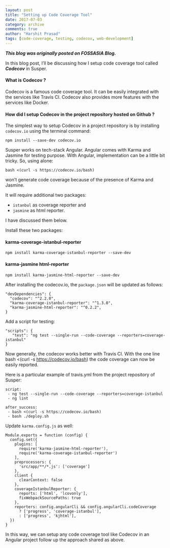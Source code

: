 ```yaml
---
layout: post
title: "Setting up Code Coverage Tool"
date: 2017-07-03
category: archive
comments: true
author: "Harshit Prasad"
tags: [code-coverage, testing, codecov, web-development]
---
```



***This blog was originally posted on FOSSASIA Blog.***

In this blog post, I’ll be discussing how I setup code coverage tool called ***Codecov*** in Susper.

#### What is Codecov ?
Codecov is a famous code coverage tool. It can be easily integrated with the services like Travis CI. Codecov also provides more features with the services like Docker.

#### How did I setup Codecov in the project repository hosted on Github ?
The simplest way to setup Codecov in a project repository is by installing `codecov.io` using the terminal command:

```
npm install --save-dev codecov.io
```

Susper works on tech-stack Angular. Angular comes with Karma and Jasmine for testing purpose. With Angular, implementation can be a little bit tricky. So, using alone:

```
bash <(curl -s https://codecov.io/bash)
```

won’t generate code coverage because of the presence of Karma and Jasmine.

It will require additional two packages: 

- `istanbul` as coverage reporter and 
- `jasmine` as html reporter.

I have discussed them below.

Install these two packages:

#### karma-coverage-istanbul-reporter

```
npm install karma-coverage-istanbul-reporter --save-dev
```

#### karma-jasmine html-reporter

```
npm install karma-jasmine-html-reporter --save-dev
```

After installing the codecov.io, the `package.json` will be updated as follows:
```
"devDependencies": {
  "codecov": "^2.2.0",
  "karma-coverage-istanbul-reporter": "^1.3.0",
  "karma-jasmine-html-reporter": "^0.2.2",
}
```

Add a script for testing:
```
"scripts": {
   "test": "ng test --single-run --code-coverage --reporters=coverage-istanbul"
}
```

Now generally, the codecov works better with Travis CI. With the one line bash <(curl -s https://codecov.io/bash) the code coverage can now be easily reported.

Here is a particular example of travis.yml from the project repository of Susper:
```
script:
 - ng test --single-run --code-coverage --reporters=coverage-istanbul
 - ng lint
 
after_success:
 - bash <(curl -s https://codecov.io/bash)
 - bash ./deploy.sh
```

Update `karma.config.js` as well:

```
Module.exports = function (config) {
  config.set({
    plugins: [
      require('karma-jasmine-html-reporter'),
      require('karma-coverage-istanbul-reporter')
    ],
    preprocessors: {
      'src/app/**/*.js': ['coverage']
    },
    client {
      clearContext: false
    },
    coverageIstanbulReporter: {
      reports: ['html', 'lcovonly'],
      fixWebpackSourcePaths: true
    },
    reporters: config.angularCli && config.angularCli.codeCoverage
      ? ['progress', 'coverage-istanbul'],
      : ['progress', 'kjhtml'],
  })
}
```

In this way, we can setup any code coverage tool like Codecov in an Angular project follow up the approach shared as above.
